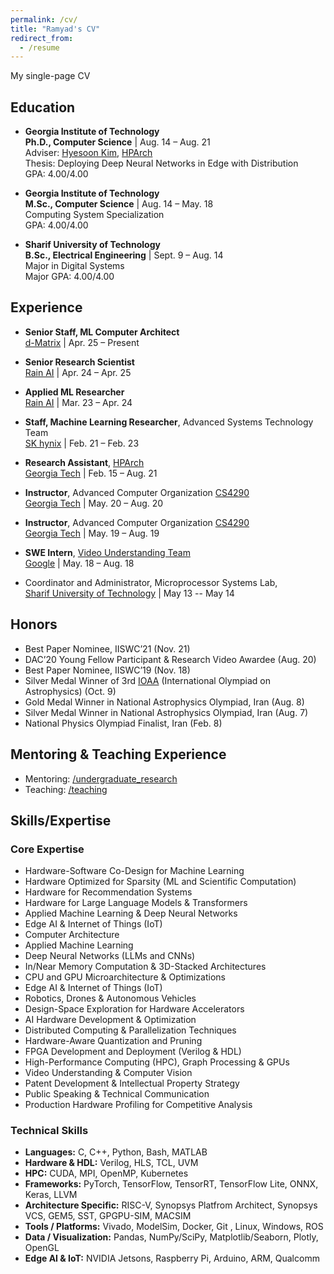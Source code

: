 ```yaml
---
permalink: /cv/
title: "Ramyad's CV"
redirect_from:
  - /resume
---
```

My single-page CV

## Education
* __Georgia Institute of Technology__  
  __Ph.D., Computer Science__ | Aug. 14 – Aug. 21  
  Adviser: [Hyesoon Kim](https://www.cc.gatech.edu/~hyesoon/), [HPArch](http://hparch.gatech.edu/)  
  Thesis: Deploying Deep Neural Networks in Edge with Distribution  
  GPA: 4.00/4.00  

* __Georgia Institute of Technology__  
  __M.Sc., Computer Science__ | Aug. 14 – May. 18  
  Computing System Specialization  
  GPA: 4.00/4.00  

* __Sharif University of Technology__  
  __B.Sc., Electrical Engineering__ | Sept. 9 – Aug. 14  
  Major in Digital Systems  
  Major GPA: 4.00/4.00  


## Experience
  * __Senior Staff, ML Computer Architect__  
    [d-Matrix](https://www.d-matrix.ai/) |  Apr. 25 – Present

  * __Senior Research Scientist__  
    [Rain AI](https://rain.ai/) |  Apr. 24 – Apr. 25

  * __Applied ML Researcher__  
    [Rain AI](https://rain.ai/) |  Mar. 23 – Apr. 24

  * __Staff, Machine Learning Researcher__, Advanced Systems Technology Team  
    [SK hynix](https://www.skhynix.com/) |  Feb. 21 – Feb. 23

  * __Research Assistant__, [HPArch](http://hparch.gatech.edu/)  
    [Georgia Tech](https://www.gatech.edu/) |  Feb. 15 – Aug. 21

  * __Instructor__, Advanced Computer Organization [CS4290](http://hparch.gatech.edu/courses/summer20/cs4290/)  
    [Georgia Tech](https://www.gatech.edu/) | May. 20 – Aug. 20

  * __Instructor__, Advanced Computer Organization [CS4290](http://hparch.gatech.edu/courses/summer19/cs4290/)  
    [Georgia Tech](https://www.gatech.edu/) | May. 19 – Aug. 19

  * __SWE Intern__, [Video Understanding Team](https://research.google.com/youtube8m/)  
    [Google](https://www.google.com/) | May. 18 – Aug. 18

  * Coordinator and Administrator, Microprocessor Systems Lab,  
    [Sharif University of Technology](https://www.en.sharif.ir/) | May 13 -- May 14


## Honors
  * Best Paper Nominee, IISWC’21 (Nov. 21)
  * DAC’20 Young Fellow Participant & Research Video Awardee (Aug. 20)
  * Best Paper Nominee, IISWC’19 (Nov. 18)
  * Silver Medal Winner of 3rd [IOAA](https://en.wikipedia.org/wiki/International_Olympiad_on_Astronomy_and_Astrophysics) (International Olympiad on Astrophysics) (Oct. 9)
  * Gold Medal Winner in National Astrophysics Olympiad, Iran (Aug. 8)
  * Silver Medal Winner in National Astrophysics Olympiad, Iran (Aug. 7)
  * National Physics Olympiad Finalist, Iran (Feb. 8)

## Mentoring & Teaching Experience
  * Mentoring: [/undergraduate_research](https://ramyadhadidi.github.io/portfolio/)
  * Teaching: [/teaching](https://ramyadhadidi.github.io/portfolio/)

## Skills/Expertise

### Core Expertise
- Hardware-Software Co-Design for Machine Learning
- Hardware Optimized for Sparsity (ML and Scientific Computation)
- Hardware for Recommendation Systems
- Hardware for Large Language Models & Transformers
- Applied Machine Learning & Deep Neural Networks
- Edge AI & Internet of Things (IoT)
- Computer Architecture
- Applied Machine Learning
- Deep Neural Networks (LLMs and CNNs)
- In/Near Memory Computation & 3D-Stacked Architectures
- CPU and GPU Microarchitecture & Optimizations
- Edge AI & Internet of Things (IoT)
- Robotics, Drones & Autonomous Vehicles
- Design-Space Exploration for Hardware Accelerators
- AI Hardware Development & Optimization
- Distributed Computing & Parallelization Techniques
- Hardware-Aware Quantization and Pruning
- FPGA Development and Deployment (Verilog & HDL)
- High-Performance Computing (HPC), Graph Processing & GPUs
- Video Understanding & Computer Vision
- Patent Development & Intellectual Property Strategy
- Public Speaking & Technical Communication
- Production Hardware Profiling for Competitive Analysis

### Technical Skills
- **Languages:** C, C++, Python, Bash, MATLAB
- **Hardware & HDL:** Verilog, HLS, TCL, UVM
- **HPC:** CUDA, MPI, OpenMP, Kubernetes
- **Frameworks:** PyTorch, TensorFlow, TensorRT, TensorFlow Lite, ONNX, Keras, LLVM
- **Architecture Specific:** RISC-V, Synopsys Platfrom Architect, Synopsys VCS, GEM5, SST, GPGPU-SIM, MACSIM
- **Tools / Platforms:** Vivado, ModelSim, Docker, Git , Linux, Windows, ROS
- **Data / Visualization:** Pandas, NumPy/SciPy, Matplotlib/Seaborn, Plotly, OpenGL
- **Edge AI & IoT:** NVIDIA Jetsons, Raspberry Pi, Arduino, ARM, Qualcomm

